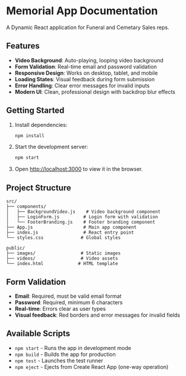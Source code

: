 # Memorial App Documentation

A Dynamic React application for Funeral and Cemetary Sales reps.

## Features

- **Video Background**: Auto-playing, looping video background
- **Form Validation**: Real-time email and password validation
- **Responsive Design**: Works on desktop, tablet, and mobile
- **Loading States**: Visual feedback during form submission
- **Error Handling**: Clear error messages for invalid inputs
- **Modern UI**: Clean, professional design with backdrop blur effects

## Getting Started

1. Install dependencies:
   ```bash
   npm install
   ```

2. Start the development server:
   ```bash
   npm start
   ```

3. Open [http://localhost:3000](http://localhost:3000) to view it in the browser.

## Project Structure

```
src/
├── components/
│   ├── BackgroundVideo.js    # Video background component
│   ├── LoginForm.js         # Login form with validation
│   └── FooterBranding.js    # Footer branding component
├── App.js                   # Main app component
├── index.js                 # React entry point
└── styles.css              # Global styles

public/
├── images/                 # Static images
├── videos/                 # Video assets
└── index.html             # HTML template
```

## Form Validation

- **Email**: Required, must be valid email format
- **Password**: Required, minimum 6 characters
- **Real-time**: Errors clear as user types
- **Visual feedback**: Red borders and error messages for invalid fields

## Available Scripts

- `npm start` - Runs the app in development mode
- `npm build` - Builds the app for production
- `npm test` - Launches the test runner
- `npm eject` - Ejects from Create React App (one-way operation)
